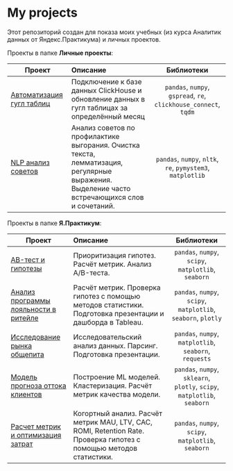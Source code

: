 # My projects

Этот репозиторий создан для показа моих учебных (из курса Аналитик данных от Яндекс.Практикума) и личных проектов.

Проекты в папке **Личные проекты**:

| Проект                                                       | Описание                                                     |                 Библиотеки                 |
| ------------------------------------------------------------ | :----------------------------------------------------------- | :-----------------------------------------:|
|[Автоматизация гугл таблиц](https://github.com/NadezhdaSV/My-projects/tree/master/%D0%9B%D0%B8%D1%87%D0%BD%D1%8B%D0%B5%20%D0%BF%D1%80%D0%BE%D0%B5%D0%BA%D1%82%D1%8B/%D0%90%D0%B2%D1%82%D0%BE%D0%BC%D0%B0%D1%82%D0%B8%D0%B7%D0%B0%D1%86%D0%B8%D1%8F%20%D0%B3%D1%83%D0%B3%D0%BB%20%D1%82%D0%B0%D0%B1%D0%BB%D0%B8%D1%86) |Подключение к базе данных ClickHouse и обновление данных в гугл таблицах за определённый месяц |`pandas`, `numpy`, `gspread`, `re`, `clickhouse_connect`, `tqdm`|
|[NLP анализ советов](https://github.com/NadezhdaSV/My-projects/tree/master/%D0%9B%D0%B8%D1%87%D0%BD%D1%8B%D0%B5%20%D0%BF%D1%80%D0%BE%D0%B5%D0%BA%D1%82%D1%8B/NLP%20%D0%B0%D0%BD%D0%B0%D0%BB%D0%B8%D0%B7%20%D1%81%D0%BE%D0%B2%D0%B5%D1%82%D0%BE%D0%B2) |Анализ советов по профилактике выгорания. Очистка текста, лемматизация, регулярные выражения. Выделение часто встречающихся слов и сочетаний. |`pandas`, `numpy`, `nltk`, `re`, `pymystem3`, `matplotlib`|

Проекты в папке **Я.Практикум**:

| Проект                                                       | Описание                                                     |                 Библиотеки                 |
| ------------------------------------------------------------ | :----------------------------------------------------------- | :-----------------------------------------:|
|[AB-тест и гипотезы](https://github.com/NadezhdaSV/My-projects/tree/master/%D0%AF.%D0%9F%D1%80%D0%B0%D0%BA%D1%82%D0%B8%D0%BA%D1%83%D0%BC/AB-%D1%82%D0%B5%D1%81%D1%82%20%D0%B8%20%D0%B3%D0%B8%D0%BF%D0%BE%D1%82%D0%B5%D0%B7%D1%8B)| Приоритизация гипотез. Расчёт метрик. Анализ А/B-теста.| `pandas`, `numpy`, `scipy`, `matplotlib`, `seaborn`|
|[Анализ программы лояльности в ритейле](https://github.com/NadezhdaSV/My-projects/tree/master/%D0%AF.%D0%9F%D1%80%D0%B0%D0%BA%D1%82%D0%B8%D0%BA%D1%83%D0%BC/%D0%90%D0%BD%D0%B0%D0%BB%D0%B8%D0%B7%20%D0%BF%D1%80%D0%BE%D0%B3%D1%80%D0%B0%D0%BC%D0%BC%D1%8B%20%D0%BB%D0%BE%D1%8F%D0%BB%D1%8C%D0%BD%D0%BE%D1%81%D1%82%D0%B8%20%D0%B2%20%D1%80%D0%B8%D1%82%D0%B5%D0%B9%D0%BB%D0%B5)|Расчёт метрик. Проверка гипотез с помощью методов статистики. Подготовка презентации и дашборда в Tableau.| `pandas`, `numpy`, `scipy`, `matplotlib`, `seaborn`, `plotly`|
|[Исследование рынка общепита](https://github.com/NadezhdaSV/My-projects/tree/master/%D0%AF.%D0%9F%D1%80%D0%B0%D0%BA%D1%82%D0%B8%D0%BA%D1%83%D0%BC/%D0%98%D1%81%D1%81%D0%BB%D0%B5%D0%B4%D0%BE%D0%B2%D0%B0%D0%BD%D0%B8%D0%B5%20%D1%80%D1%8B%D0%BD%D0%BA%D0%B0%20%D0%BE%D0%B1%D1%89%D0%B5%D0%BF%D0%B8%D1%82%D0%B0)|Исследовательский анализ данных. Парсинг. Подготовка презентации.| `pandas`, `numpy`, `matplotlib`, `seaborn`, `requests`|
|[Модель прогноза оттока клиентов](https://github.com/NadezhdaSV/My-projects/tree/master/%D0%AF.%D0%9F%D1%80%D0%B0%D0%BA%D1%82%D0%B8%D0%BA%D1%83%D0%BC/%D0%9C%D0%BE%D0%B4%D0%B5%D0%BB%D1%8C%20%D0%BF%D1%80%D0%BE%D0%B3%D0%BD%D0%BE%D0%B7%D0%B0%20%D0%BE%D1%82%D1%82%D0%BE%D0%BA%D0%B0%20%D0%BA%D0%BB%D0%B8%D0%B5%D0%BD%D1%82%D0%BE%D0%B2)|Построение ML моделей. Кластеризация. Расчёт метрик качества модели.|`pandas`, `numpy`, `sklearn`, `plotly`, `scipy`, `matplotlib`, `seaborn`|
|[Расчет метрик и оптимизация затрат](https://github.com/NadezhdaSV/My-projects/tree/master/%D0%AF.%D0%9F%D1%80%D0%B0%D0%BA%D1%82%D0%B8%D0%BA%D1%83%D0%BC/%D0%A0%D0%B0%D1%81%D1%87%D0%B5%D1%82%20%D0%BC%D0%B5%D1%82%D1%80%D0%B8%D0%BA%20%D0%B8%20%D0%BE%D0%BF%D1%82%D0%B8%D0%BC%D0%B8%D0%B7%D0%B0%D1%86%D0%B8%D1%8F%20%D0%B7%D0%B0%D1%82%D1%80%D0%B0%D1%82)|Когортный анализ. Расчёт метрик MAU, LTV, CAC, ROMI, Retention Rate. Проверка гипотез с помощью методов статистики.|`pandas`, `numpy`, `scipy`, `matplotlib`, `seaborn`|

